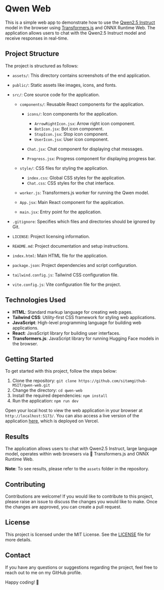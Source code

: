 # Qwen Web

This is a simple web app to demonstrate how to use the [Qwen2.5 Instruct](https://huggingface.co/onnx-community/Qwen2.5-0.5B-Instruct) model in the browser using [Transformers.js](https://huggingface.co/docs/transformers.js) and ONNX Runtime Web. The application allows users to chat with the Qwen2.5 Instruct model and receive responses in real-time.

## Project Structure

The project is structured as follows:

- `assets/`: This directory contains screenshots of the end application.

- `public/`: Static assets like images, icons, and fonts.

- `src/`: Core source code for the application.

  - `components/`: Reusable React components for the application.

    - `icons/`: Icon components for the application.

      - `ArrowRightIcon.jsx`: Arrow right icon component.
      - `BotIcon.jsx`: Bot icon component.
      - `StopIcon.jsx`: Stop icon component.
      - `UserIcon.jsx`: User icon component.

    - `Chat.jsx`: Chat component for displaying chat messages.
    - `Progress.jsx`: Progress component for displaying progress bar.

  - `style/`: CSS files for styling the application.

    - `index.css`: Global CSS styles for the application.
    - `Chat.css`: CSS styles for the chat interface.

  - `worker.js`: Transformers.js worker for running the Qwen model.
  - `App.jsx`: Main React component for the application.
  - `main.jsx`: Entry point for the application.

- `.gitignore`: Specifies which files and directories should be ignored by Git.
- `LICENSE`: Project licensing information.
- `README.md`: Project documentation and setup instructions.
- `index.html`: Main HTML file for the application.
- `package.json`: Project dependencies and script configuration.
- `tailwind.config.js`: Tailwind CSS configuration file.
- `vite.config.js`: Vite configuration file for the project.

## Technologies Used

- **HTML**: Standard markup language for creating web pages.
- **Tailwind CSS**: Utility-first CSS framework for styling web applications.
- **JavaScript**: High-level programming language for building web applications.
- **React**: JavaScript library for building user interfaces.
- **Transformers.js**: JavaScript library for running Hugging Face models in the browser.

## Getting Started

To get started with this project, follow the steps below:

1. Clone the repository: `git clone https://github.com/sitamgithub-MSIT/qwen-web.git`
2. Change the directory: `cd qwen-web`
3. Install the required dependencies: `npm install`
4. Run the application: `npm run dev`

Open your local host to view the web application in your browser at `http://localhost:5173/`. You can also access a live version of the application [here](https://qwen-web.vercel.app/), which is deployed on Vercel.

## Results

The application allows users to chat with Qwen2.5 Instruct, large language model, operates within web browsers via 🤗 Transformers.js and ONNX Runtime Web.

**Note**: To see results, please refer to the `assets` folder in the repository.

## Contributing

Contributions are welcome! If you would like to contribute to this project, please raise an issue to discuss the changes you would like to make. Once the changes are approved, you can create a pull request.

## License

This project is licensed under the MIT License. See the [LICENSE](LICENSE) file for more details.

## Contact

If you have any questions or suggestions regarding the project, feel free to reach out to me on my GitHub profile.

Happy coding! 🚀
